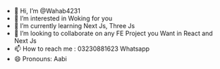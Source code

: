 - 👋 Hi, I’m @Wahab4231
- 👀 I’m interested in Woking for you
- 🌱 I’m currently learning Next Js, Three Js
- 💞️ I’m looking to collaborate on any FE Project you Want in React and Next Js
- 📫 How to reach me : 03230881623 Whatsapp
- 😄 Pronouns: Aabi

<!---
Wahab4231/Wahab4231 is a ✨ special ✨ repository because its `README.md` (this file) appears on your GitHub profile.
You can click the Preview link to take a look at your changes.
--->
